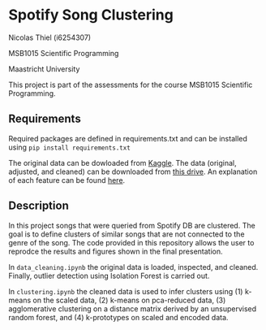 # Spotify Song Clustering

Nicolas Thiel (i6254307)

MSB1015 Scientific Programming

Maastricht University

This project is part of the assessments for the course MSB1015 Scientific Programming.

## Requirements
Required packages are defined in requirements.txt and can be installed using `pip install requirements.txt`

The original data can be dowloaded from [Kaggle](https://www.kaggle.com/datasets/zaheenhamidani/ultimate-spotify-tracks-db/data). The data (original, adjusted, and cleaned) can be downloaded from [this drive](https://drive.google.com/drive/folders/1osmTrrS8K6LbhdcZH6vr91OW8md-1jbr?usp=sharing). An explanation of each feature can be found [here](https://developer.spotify.com/documentation/web-api/reference/get-audio-features).

## Description
In this project songs that were queried from Spotify DB are clustered. The goal is to define clusters of similar songs that are not connected to the genre of the song. The code provided in this repository allows the user to reprodce the results and figures shown in the final presentation.

In `data_cleaning.ipynb` the original data is loaded, inspected, and cleaned. Finally, outlier detection using Isolation Forest is carried out.

In `clustering.ipynb` the cleaned data is used to infer clusters using (1) k-means on the scaled data, (2) k-means on pca-reduced data, (3) agglomerative clustering on a distance matrix derived by an unsupervised random forest, and (4) k-prototypes on scaled and encoded data.
